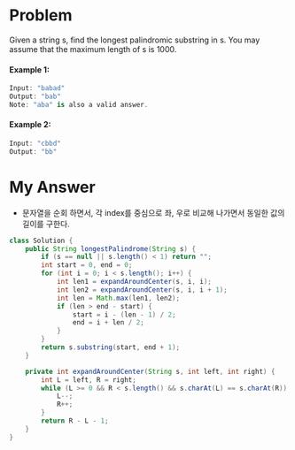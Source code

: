 # Problem

Given a string s, find the longest palindromic substring in s. You may assume that the maximum length of s is 1000.

#### Example 1:

```swift
Input: "babad"
Output: "bab"
Note: "aba" is also a valid answer.
```

#### Example 2:

```swift
Input: "cbbd"
Output: "bb"
```

# My Answer

* 문자열을 순회 하면서, 각 index를 중심으로 좌, 우로 비교해 나가면서 동일한 값의 길이를 구한다.
  
```java
class Solution {
    public String longestPalindrome(String s) {
        if (s == null || s.length() < 1) return "";
        int start = 0, end = 0;
        for (int i = 0; i < s.length(); i++) {
            int len1 = expandAroundCenter(s, i, i);
            int len2 = expandAroundCenter(s, i, i + 1);
            int len = Math.max(len1, len2);
            if (len > end - start) {
                start = i - (len - 1) / 2;
                end = i + len / 2;
            }
        }
        return s.substring(start, end + 1);
    }

    private int expandAroundCenter(String s, int left, int right) {
        int L = left, R = right;
        while (L >= 0 && R < s.length() && s.charAt(L) == s.charAt(R)) {
            L--;
            R++;
        }
        return R - L - 1;
    }
}
```